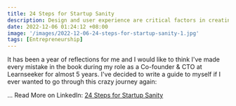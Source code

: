 ```yaml
---
title: 24 Steps for Startup Sanity
description: Design and user experience are critical factors in creating successful interactions with the target audience. Unique and intuitive interfaces, designed with user needs in mind, can leave a positive impression and satisfy their expectations.
date: 2022-12-06 01:24:12 +08:00
image: '/images/2022-12-06-24-steps-for-startup-sanity-1.jpg'
tags: [Entrepreneurship]
---
```


It has been a year of reflections for me and I would like to think I've made every mistake in the book during my role as a Co-founder & CTO at Learnseeker for almost 5 years. I've decided to write a guide to myself if I ever wanted to go through this crazy journey again:

... Read More on LinkedIn: [24 Steps for Startup Sanity](https://www.linkedin.com/pulse/24-steps-startup-sanity-shwetha-ravi/?trackingId=ojJT2qefT9WYe8Wcl%2FcqUw%3D%3D)